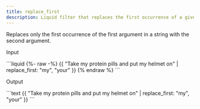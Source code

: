 ```yaml
---
title: replace_first
description: Liquid filter that replaces the first occurrence of a given substring in a string.
---
```


Replaces only the first occurrence of the first argument in a string with the second argument.

<p class="code-label">Input</p>
```liquid
{%- raw -%}
{{ "Take my protein pills and put my helmet on" | replace_first: "my", "your" }}
{% endraw %}
```

<p class="code-label">Output</p>
```text
{{ "Take my protein pills and put my helmet on" | replace_first: "my", "your" }}
```
